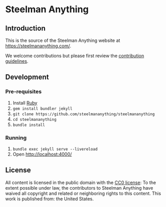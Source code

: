# Steelman Anything

## Introduction

This is the source of the Steelman Anything website at <https://steelmananything.com/>.

We welcome contributions but please first review the [contribution guidelines](CONTRIBUTING.md).

## Development

### Pre-requisites

1. Install [Ruby](https://www.ruby-lang.org/)
2. `gem install bundler jekyll`
3. `git clone https://github.com/steelmananything/steelmananything`
4. `cd steelmananything`
5. `bundle install`

### Running

1. `bundle exec jekyll serve --livereload`
2. Open <http://localhost:4000/>

## License

All content is licensed in the public domain with the [CC0 license](LICENSE.txt): To the extent possible under law, the contributors to Steelman Anything have waived all copyright and related or neighboring rights to this content. This work is published from: the United States.

